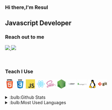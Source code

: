 ### Hi there,I'm Resul 
##  Javascript Developer 
### Reach out to me 

[<img  width="22" src="https://cdn.jsdelivr.net/npm/simple-icons@v6/icons/linkedin.svg" aling="left"/>
][Linkedin]
[<img  width="22" src="https://cdn.jsdelivr.net/npm/simple-icons@v6/icons/gmail.svg"  aling="left"/>
][Linkedin]
<br><br>
<br>

### Teach I Use
  <img src="https://raw.githubusercontent.com/github/explore/80688e429a7d4ef2fca1e82350fe8e3517d3494d/topics/html/html.png" width="30" heigh="30">  
  <img src="https://raw.githubusercontent.com/github/explore/80688e429a7d4ef2fca1e82350fe8e3517d3494d/topics/css/css.png" width="30" heigh="30">  
 <img src="https://raw.githubusercontent.com/github/explore/80688e429a7d4ef2fca1e82350fe8e3517d3494d/topics/javascript/javascript.png" width="30" heigh="30">
  <img src="https://raw.githubusercontent.com/github/explore/80688e429a7d4ef2fca1e82350fe8e3517d3494d/topics/react/react.png" width="30" heigh="30">
   <img src="https://raw.githubusercontent.com/github/explore/80688e429a7d4ef2fca1e82350fe8e3517d3494d/topics/sass/sass.png" width="30" heigh="30">
    <img src="https://raw.githubusercontent.com/github/explore/80688e429a7d4ef2fca1e82350fe8e3517d3494d/topics/nodejs/nodejs.png" width="30" heigh="30">
  <img src="https://raw.githubusercontent.com/github/explore/80688e429a7d4ef2fca1e82350fe8e3517d3494d/topics/jquery/jquery.png" width="30" heigh="30">
       <img src="https://raw.githubusercontent.com/github/explore/80688e429a7d4ef2fca1e82350fe8e3517d3494d/topics/mongodb/mongodb.png" width="30" heigh="30">     
          <img src="https://raw.githubusercontent.com/github/explore/80688e429a7d4ef2fca1e82350fe8e3517d3494d/topics/linux/linux.png" width="30" heigh="30">  
          <img src="https://raw.githubusercontent.com/github/explore/80688e429a7d4ef2fca1e82350fe8e3517d3494d/topics/git/git.png" width="30" heigh="30">  
          <br> 
          <br>
          
<details>
           <summary>:bulb:Github Stats</summary>
           <img src="https://github-readme-stats.vercel.app/api?username=resulbisgin&theme=tokyonight">
           </details>
           <details>
           <summary>:bulb:Most Used Languages</summary>
           <img src="https://github-readme-stats.vercel.app/api/top-langs/?username=resulbisgin&layout=compact">
           </details>

[Linkedin]:https://www.linkedin.com/in/resul-bi%C5%9Fgin-66190a225/
[E-Mail]:resulbiginresul@gmail.com
